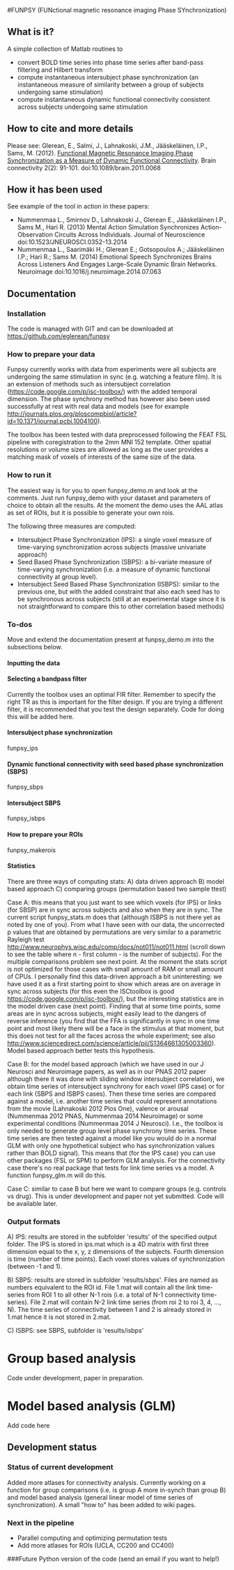 #FUNPSY (FUNctional magnetic resonance imaging Phase SYnchronization)

## What is it?
A simple collection of Matlab routines to 
- convert BOLD time series into phase time series after band-pass filtering and Hilbert transform
- compute instantaneous intersubject phase synchronization (an instantaneous measure of similarity between a group of subjects undergoing same stimulation)
- compute instantaneous dynamic functional connectivity consistent across subjects undergoing same stimulation

## How to cite and more details
Please see:
Glerean, E., Salmi, J., Lahnakoski, J.M., Jääskeläinen, I.P., Sams, M. (2012). [Functional Magnetic Resonance Imaging Phase Synchronization as a Measure of Dynamic Functional Connectivity](http://online.liebertpub.com/doi/abs/10.1089/brain.2011.0068?url_ver=Z39.88-2003&rfr_id=ori:rid:crossref.org&rfr_dat=cr_pub%3dpubmed). Brain connectivity 2(2): 91-101. doi:10.1089/brain.2011.0068

## How it has been used
See example of the tool in action in these papers:
- Nummenmaa L., Smirnov D., Lahnakoski J., Glerean E., Jääskeläinen I.P., Sams M., Hari R. (2013)  Mental Action Simulation Synchronizes Action-Observation Circuits Across Individuals. Journal of Neuroscience doi:10.1523/JNEUROSCI.0352-13.2014 
- Nummenmaa L., Saarimäki H.; Glerean E.; Gotsopoulos A.; Jääskeläinen I.P.; Hari R.; Sams M. (2014) Emotional Speech Synchronizes Brains Across Listeners And Engages Large-Scale Dynamic Brain Networks. Neuroimage doi:10.1016/j.neuroimage.2014.07.063 

## Documentation

### Installation
The code is managed with GIT and can be downloaded at https://github.com/eglerean/funpsy

### How to prepare your data
Funpsy currently works with data from experiments were all subjects are undergoing the same stimulation in sync (e.g. watching a feature film). It is an extension of methods such as intersubject correlation (https://code.google.com/p/isc-toolbox/) with the added temporal dimension. The phase synchrony method has however also been used successfully at rest with real data and models (see for example http://journals.plos.org/ploscompbiol/article?id=10.1371/journal.pcbi.1004100).

The toolbox has been tested with data preprocessed following the FEAT FSL pipeline with coregistration to the 2mm MNI 152 template. Other spatial resolutions or volume sizes are allowed as long as the user provides a matching mask of voxels of interests of the same size of the data.

### How to run it
The easiest way is for you to open funpsy_demo.m and look at the comments. Just run funpsy_demo with your dataset and parameters of choice to obtain all the results.
At the moment the demo uses the AAL atlas as set of ROIs, but it is possible to generate your own rois. 

The following three measures are computed:
- Intersubject Phase Synchronization (IPS): a single voxel measure of time-varying synchronization across subjects (massive univariate approach)
- Seed Based Phase Synchronization (SBPS): a bi-variate measure of time-varying synchronization (i.e. a measure of dynamic functional connectivity at group level).
- Intersubject Seed Based Phase Synchronization (ISBPS): similar to the previous one, but with the added constraint that also each seed has to be synchronous across subjects (still at an experimental stage since it is not straightforward to compare this to other correlation based methods)




### To-dos
Move and extend the documentation present at funpsy_demo.m into the subsections below.

#### Inputting the data
#### Selecting a bandpass filter
Currently the toolbox uses an optimal FIR filter. Remember to specify the right TR as this is important for the filter design. If you are trying a different filter, it is recommended that you test the design separately. Code for doing this will be added here.


####  Intersubject phase synchronization
funpsy_ips

#### Dynamic functional connectivity with seed based phase synchronization (SBPS)
funpsy_sbps

#### Intersubject SBPS
funpsy_isbps

#### How to prepare your ROIs
funpsy_makerois

#### Statistics
There are three ways of computing stats:
A) data driven approach
B) model based approach
C) comparing groups (permutation based two sample ttest)

Case A: this means that you just want to see which voxels (for IPS) or links (for SBSP) are in sync across subjects and also when they are in sync. The current script funpsy_stats.m does that (although ISBPS is not there yet as noted by one of you). From what I have seen with our data, the uncorrected p values that are obtained by permutations are very similar to a parametric Rayleigh test http://www.neurophys.wisc.edu/comp/docs/not011/not011.html (scroll down to see the table where n - first column - is the number of subjects). For the multiple comparisons problem see next point. At the moment the stats script is not optimized for those cases with small amount of RAM or small amount of CPUs. I personally find this data-driven approach a bit uninteresting: we have used it as a first starting point to show which areas are on average in sync across subjects (for this even the ISCtoolbox is good https://code.google.com/p/isc-toolbox/), but the interesting statistics are in the model driven case (next point). Finding that at some time points, some areas are in sync across subjects, might easily lead to the dangers of reverse inference (you find that the FFA is significantly in sync in one time point and most likely there will be a face in the stimulus at that moment, but this does not test for all the faces across the whole experiment; see also http://www.sciencedirect.com/science/article/pii/S1364661305003360). Model based approach better tests this hypothesis.

Case B: for the model based approach (which we have used in our J Neurosci and Neuroimage papers, as well as in our PNAS 2012 paper although there it was done with sliding window intersubject correlation), we obtain time series of intersubject synchrony for each voxel (IPS case) or for each link (SBPS and ISBPS cases). Then these time series are compared against a model, i.e. another time series that could represent annotations from the movie (Lahnakoski 2012 Plos One), valence or arousal (Nummenmaa 2012 PNAS, Nummenmaa 2014 Neuroimage) or some experimental conditions (Nummenmaa 2014 J Neurosci). I.e., the toolbox is only needed to generate group level phase synchrony time series. These time series are then tested against a model like you would do in a normal GLM with only one hypothetical subject who has synchronization values rather than BOLD signal). This means that (for the IPS case) you can use other packages (FSL or SPM) to perform GLM analysis. For the connectivity case there's no real package that tests for link time series vs a model. A function funpsy_glm.m will do this. 

Case C: similar to case B but here we want to compare groups (e.g. controls vs drug). This is under development and paper not yet submitted. Code will be available later. 


### Output formats
A) IPS: results are stored in the subfolder 'results' of the specified output folder. The IPS is stored in ips.mat which is a 4D matrix with first three dimension equal to the x, y, z dimensions of the subjects. Fourth dimension is time (number of time points). Each voxel stores values of synchronization (between -1 and 1).

B) SBPS: results are stored in subfolder 'results/sbps'. Files are named as numbers equivalent to the ROI id. File 1.mat will contain all the link time-series from ROI 1 to all other N-1 rois (i.e. a total of N-1 connectivity time-series). File 2.mat will contain N-2 link time series (from roi 2 to roi 3, 4, ..., N). The time series of connectivity between 1 and 2 is already stored in 1.mat hence it is not stored in 2.mat.

C) ISBPS: see SBPS, subfolder is 'results/isbps'


# Group based analysis
Code under development, paper in preparation.

# Model based analysis (GLM)
Add code here

## Development status

### Status of current development
Added more atlases for connectivity analysis. Currently working on a function for group comparisons (i.e. is group A more in-synch than group B) and model based analysis (general linear model of time series of synchronization). A small "how to" has been added to wiki pages.

### Next in the pipeline
- Parallel computing and optimizing permutation tests
- Add more atlases for ROIs (UCLA, CC200 and CC400)

###Future
Python version of the code (send an email if you want to help!)
